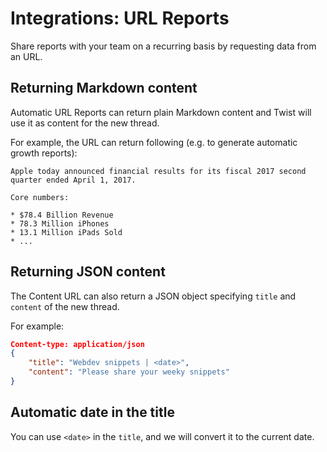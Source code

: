 # Integrations: URL Reports

Share reports with your team on a recurring basis by requesting data from an
URL.

## Returning Markdown content

Automatic URL Reports can return plain Markdown content and Twist will use it as
content for the new thread.

For example, the URL can return following (e.g. to generate automatic growth
reports):

```text
Apple today announced financial results for its fiscal 2017 second quarter ended April 1, 2017.

Core numbers:

* $78.4 Billion Revenue
* 78.3 Million iPhones
* 13.1 Million iPads Sold
* ...
```

## Returning JSON content

The Content URL can also return a JSON object specifying `title` and `content`
of the new thread.

For example:

```json
Content-type: application/json
{
    "title": "Webdev snippets | <date>",
    "content": "Please share your weeky snippets"
}
```

## Automatic date in the title

You can use `<date>` in the `title`, and we will convert it to the current date.
